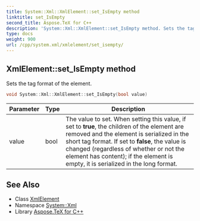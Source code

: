 ```yaml
---
title: System::Xml::XmlElement::set_IsEmpty method
linktitle: set_IsEmpty
second_title: Aspose.TeX for C++
description: 'System::Xml::XmlElement::set_IsEmpty method. Sets the tag format of the element in C++.'
type: docs
weight: 900
url: /cpp/system.xml/xmlelement/set_isempty/
---
```

## XmlElement::set_IsEmpty method


Sets the tag format of the element.

```cpp
void System::Xml::XmlElement::set_IsEmpty(bool value)
```


| Parameter | Type | Description |
| --- | --- | --- |
| value | bool | The value to set. When setting this value, if set to **true**, the children of the element are removed and the element is serialized in the short tag format. If set to **false**, the value is changed (regardless of whether or not the element has content); if the element is empty, it is serialized in the long format. |

## See Also

* Class [XmlElement](../)
* Namespace [System::Xml](../../)
* Library [Aspose.TeX for C++](../../../)
